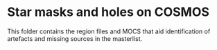 # Star masks and holes on COSMOS

This folder contains the region files and MOCS that aid identification of artefacts and
missing sources in the masterlist.


